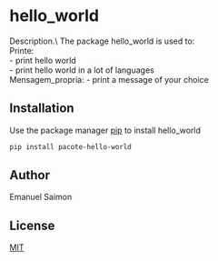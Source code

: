 # hello_world

Description.\ 
The package hello_world is used to:\
	Printe:\
		 - print hello world\
		 - print hello world in a lot of languages\
	Mensagem_propria:
		- print a message of your choice

## Installation

Use the package manager [pip](https://pip.pypa.io/en/stable/) to install hello_world

```bash
pip install pacote-hello-world
```

## Author
Emanuel Saimon

## License
[MIT](https://choosealicense.com/licenses/mit/)
